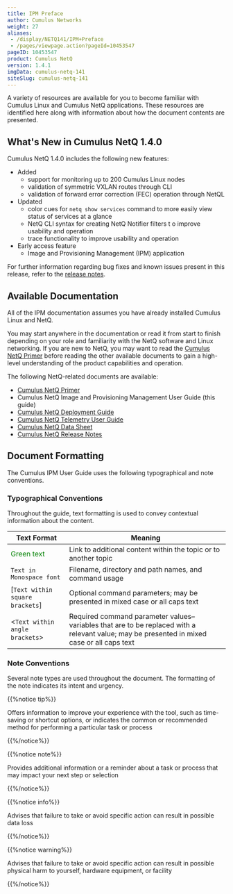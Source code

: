 ```yaml
---
title: IPM Preface
author: Cumulus Networks
weight: 27
aliases:
 - /display/NETQ141/IPM+Preface
 - /pages/viewpage.action?pageId=10453547
pageID: 10453547
product: Cumulus NetQ
version: 1.4.1
imgData: cumulus-netq-141
siteSlug: cumulus-netq-141
---
```

A variety of resources are available for you to become familiar with
Cumulus Linux and Cumulus NetQ applications. These resources are
identified here along with information about how the document contents
are presented.

## What's New in Cumulus NetQ 1.4.0

Cumulus NetQ 1.4.0 includes the following new features:

  - Added
      - support for monitoring up to 200 Cumulus Linux nodes
      - validation of symmetric VXLAN routes through CLI
      - validation of forward error correction (FEC) operation through
        NetQL
  - Updated
      - color cues for `netq show services` command to more easily view
        status of services at a glance
      - NetQ CLI syntax for creating NetQ Notifier filters t o improve
        usability and operation
      - trace functionality to improve usability and operation
  - Early access feature
      - Image and Provisioning Management (IPM) application

For further information regarding bug fixes and known issues present in
this release, refer to the [release notes](https://support.cumulusnetworks.com/hc/en-us/articles/360005898274).

## Available Documentation

All of the IPM documentation assumes you have already installed Cumulus Linux and
NetQ.

You may
start anywhere in the documentation or read it from start to finish
depending on your role and familiarity with the NetQ software and Linux
networking. If you are
new to NetQ, you may want to read the [Cumulus NetQ Primer](/version/cumulus-netq-141/) before reading the other
available documents to gain a high-level understanding of the product
capabilities and operation.

The following NetQ-related documents are available:

  - [Cumulus NetQ Primer](/version/cumulus-netq-141/)
  - Cumulus NetQ Image and Provisioning Management User Guide (this guide)
  - [Cumulus NetQ Deployment Guide](/version/cumulus-netq-141/Cumulus-NetQ-Deployment-Guide/)
  - [Cumulus NetQ Telemetry User Guide](/version/cumulus-netq-141/Cumulus-NetQ-Telemetry-User-Guide/)
  - [Cumulus NetQ Data Sheet](https://cumulusnetworks.com/learn/web-scale-networking-resources/product-collateral/netq-data-sheet/)
  - [Cumulus NetQ Release Notes](https://support.cumulusnetworks.com/hc/en-us/articles/360005898274)

## Document Formatting

The Cumulus IPM User Guide uses the following typographical and note
conventions.

### Typographical Conventions

Throughout the guide, text formatting is
used to convey contextual information about the content.

| **Text Format**                   | **Meaning** |
| ------------------------------------------------------------------------ | ------------------------------------------------------------------------------------------------------------------------------------------------------------------------------------------------------------------------ |
| <span style="color: #008000;"> Green text </span>                        | Link to additional content within the topic or to another topic                                                                                                                                                          |
| `Text in Monospace font`                                                 |  Filename, directory and path names, and command usage                                                                                                                             |
| \[`Text within square brackets`\]  |  Optional command parameters; may be presented in mixed case or all caps text                                                                                                       |
| \<`Text within angle brackets`\>   | Required command parameter values–variables that are to be replaced with a relevant value;  may be presented in mixed case or all caps text  |

### Note Conventions

Several note types are used throughout
the document. The formatting of the note indicates its intent and
urgency.

{{%notice tip%}}

Offers information to improve your
experience with the tool, such as time-saving or shortcut options, or indicates the common or
recommended method for performing a particular task or process

{{%/notice%}}

{{%notice note%}}

Provides additional information or a reminder about a task or process
that may impact your next step or selection

{{%/notice%}}

{{%notice info%}}

Advises that failure to take or avoid specific action can result in
possible data loss

{{%/notice%}}

{{%notice warning%}}

Advises that failure to take or avoid specific action can result in
possible physical harm to yourself, hardware equipment, or facility

{{%/notice%}}
